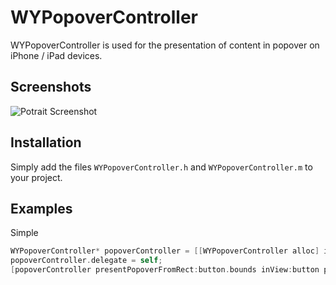 WYPopoverController
===================

WYPopoverController is used for the presentation of content in popover on iPhone / iPad devices.

## Screenshots

![Potrait Screenshot](https://raw.github.com/nicolaschengdev/WYPopoverController/master/README/wypopover_screenshots.png)

## Installation

Simply add the files `WYPopoverController.h` and `WYPopoverController.m` to your project.

## Examples

Simple

```objective-c
WYPopoverController* popoverController = [[WYPopoverController alloc] initWithContentViewController:controller];
popoverController.delegate = self;
[popoverController presentPopoverFromRect:button.bounds inView:button permittedArrowDirections:WYPopoverArrowDirectionAny animated:YES];
```

